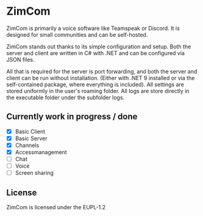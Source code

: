 # ZimCom

ZimCom is primarily a voice software like Teamspeak or Discord. It is designed for small communities and can be self-hosted.

ZimCom stands out thanks to its simple configuration and setup. Both the server and client are written in C# with .NET and can be configured via JSON files.

All that is required for the server is port forwarding, and both the server and client can be run without installation. (Either with .NET 9 installed or via the self-contained package, where everything is included).
All settings are stored uniformly in the user's roaming folder.
All logs are store directly in the executable folder under the subfolder logs.

## Currently work in progress / done

- [x] Basic Client
- [x] Basic Server
- [x] Channels
- [x] Accessmanagement
- [ ] Chat
- [ ] Voice
- [ ] Screen sharing

## License

ZimCom is licensed under the EUPL-1.2